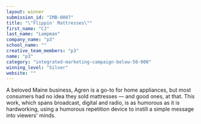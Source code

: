 ```yaml
---
layout: winner
submission_id: "IMB-0007"
title: "\"Flippin' Mattresses\""
first_name: "CJ"
last_name: "Lampman"
company_name: "p3"
school_name: ""
creative_team_members: "p3"
name: "p3"
category: "integrated-marketing-campaign-below-50-000"
winning_level: "Silver"
website: ""
---
```


A beloved Maine business, Agren is a go-to for home appliances, but most consumers had no idea they sold mattresses — and good ones, at that. This work, which spans broadcast, digital and radio, is as humorous as it is hardworking, using a humorous repetition device to instill a simple message into viewers' minds.
